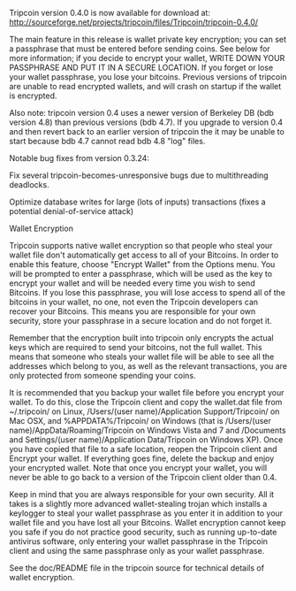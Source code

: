 Tripcoin version 0.4.0 is now available for download at:
http://sourceforge.net/projects/tripcoin/files/Tripcoin/tripcoin-0.4.0/

The main feature in this release is wallet private key encryption;
you can set a passphrase that must be entered before sending coins.
See below for more information; if you decide to encrypt your wallet,
WRITE DOWN YOUR PASSPHRASE AND PUT IT IN A SECURE LOCATION. If you
forget or lose your wallet passphrase, you lose your bitcoins.
Previous versions of tripcoin are unable to read encrypted wallets,
and will crash on startup if the wallet is encrypted.

Also note: tripcoin version 0.4 uses a newer version of Berkeley DB
(bdb version 4.8) than previous versions (bdb 4.7). If you upgrade
to version 0.4 and then revert back to an earlier version of tripcoin
the it may be unable to start because bdb 4.7 cannot read bdb 4.8
"log" files.


Notable bug fixes from version 0.3.24:

Fix several tripcoin-becomes-unresponsive bugs due to multithreading
deadlocks.

Optimize database writes for large (lots of inputs) transactions
(fixes a potential denial-of-service attack)


Wallet Encryption

Tripcoin supports native wallet encryption so that people who steal your
wallet file don't automatically get access to all of your Bitcoins.
In order to enable this feature, choose "Encrypt Wallet" from the
Options menu.  You will be prompted to enter a passphrase, which
will be used as the key to encrypt your wallet and will be needed
every time you wish to send Bitcoins.  If you lose this passphrase,
you will lose access to spend all of the bitcoins in your wallet,
no one, not even the Tripcoin developers can recover your Bitcoins.
This means you are responsible for your own security, store your
passphrase in a secure location and do not forget it.

Remember that the encryption built into tripcoin only encrypts the
actual keys which are required to send your bitcoins, not the full
wallet.  This means that someone who steals your wallet file will
be able to see all the addresses which belong to you, as well as the
relevant transactions, you are only protected from someone spending
your coins.

It is recommended that you backup your wallet file before you
encrypt your wallet.  To do this, close the Tripcoin client and
copy the wallet.dat file from ~/.tripcoin/ on Linux, /Users/(user
name)/Application Support/Tripcoin/ on Mac OSX, and %APPDATA%/Tripcoin/
on Windows (that is /Users/(user name)/AppData/Roaming/Tripcoin on
Windows Vista and 7 and /Documents and Settings/(user name)/Application
Data/Tripcoin on Windows XP).  Once you have copied that file to a
safe location, reopen the Tripcoin client and Encrypt your wallet.
If everything goes fine, delete the backup and enjoy your encrypted
wallet.  Note that once you encrypt your wallet, you will never be
able to go back to a version of the Tripcoin client older than 0.4.

Keep in mind that you are always responsible for your own security.
All it takes is a slightly more advanced wallet-stealing trojan which
installs a keylogger to steal your wallet passphrase as you enter it
in addition to your wallet file and you have lost all your Bitcoins.
Wallet encryption cannot keep you safe if you do not practice
good security, such as running up-to-date antivirus software, only
entering your wallet passphrase in the Tripcoin client and using the
same passphrase only as your wallet passphrase.

See the doc/README file in the tripcoin source for technical details
of wallet encryption.
